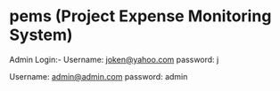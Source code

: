 # pems (Project Expense Monitoring System)

Admin Login:-
Username: joken@yahoo.com
password: j

Username: admin@admin.com
password: admin
